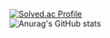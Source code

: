 
[![Solved.ac Profile](http://mazassumnida.wtf/api/v2/generate_badge?boj=tina_98)](https://solved.ac/tina_98/)<br />
![Anurag's GitHub stats](https://github-readme-stats.vercel.app/api?username=mjson1954&show_icons=true&theme=highcontrast)

<!--
**mjson1954/mjson1954** is a ✨ _special_ ✨ repository because its `README.md` (this file) appears on your GitHub profile.

Here are some ideas to get you started:

- 🔭 I’m currently working on ...
- 🌱 I’m currently learning ...
- 👯 I’m looking to collaborate on ...
- 🤔 I’m looking for help with ...
- 💬 Ask me about ...
- 📫 How to reach me: ...
- 😄 Pronouns: ...
- ⚡ Fun fact: ...
-->
